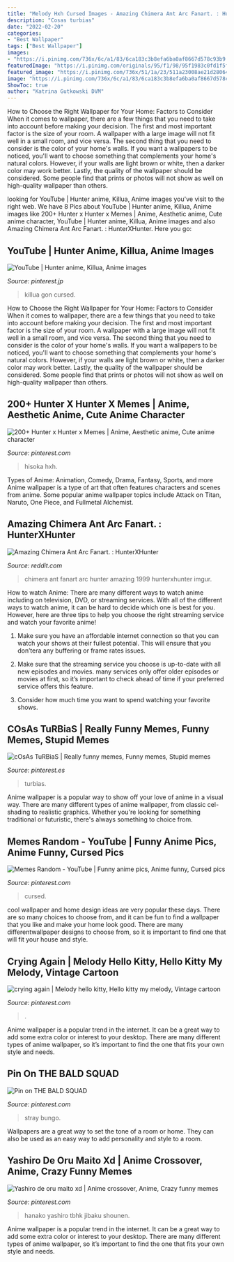 ```yaml
---
title: "Melody Hxh Cursed Images - Amazing Chimera Ant Arc Fanart. : Hunterxhunter"
description: "Cosas turbias"
date: "2022-02-20"
categories:
- "Best Wallpaper"
tags: ["Best Wallpaper"]
images:
- "https://i.pinimg.com/736x/6c/a1/83/6ca183c3b8efa6ba0af8667d578c93b9.jpg"
featuredImage: "https://i.pinimg.com/originals/95/f1/98/95f1983c0fd1f5f7bec56a6e8d8a2d9b.jpg"
featured_image: "https://i.pinimg.com/736x/51/1a/23/511a23008ae21d280642b27c7043f07f.jpg"
image: "https://i.pinimg.com/736x/6c/a1/83/6ca183c3b8efa6ba0af8667d578c93b9.jpg"
ShowToc: true
author: "Katrina Gutkowski DVM"
---
```



How to Choose the Right Wallpaper for Your Home: Factors to Consider
When it comes to wallpaper, there are a few things that you need to take into account before making your decision. The first and most important factor is the size of your room. A wallpaper with a large image will not fit well in a small room, and vice versa. 
The second thing that you need to consider is the color of your home's walls. If you want a wallpapers to be noticed, you'll want to choose something that complements your home's natural colors. However, if your walls are light brown or white, then a darker color may work better. 
Lastly, the quality of the wallpaper should be considered. Some people find that prints or photos will not show as well on high-quality wallpaper than others.

	

		
looking for YouTube | Hunter anime, Killua, Anime images you've visit to the right web. We have 8 Pics about YouTube | Hunter anime, Killua, Anime images like 200+ Hunter x Hunter x Memes | Anime, Aesthetic anime, Cute anime character, YouTube | Hunter anime, Killua, Anime images and also Amazing Chimera Ant Arc Fanart. : HunterXHunter. Here you go:
		
    
## YouTube | Hunter Anime, Killua, Anime Images

<img loading=lazy src="https://i.pinimg.com/736x/ff/82/77/ff8277a5a5fb1608d0ff3bdec1a13f2f.jpg" onerror="this.onerror=null;this.src='https://tse3.mm.bing.net/th?id=OIP.QJrLZJw6xnVAFCxIUghrKQHaEK&amp;pid=15.1';" alt="YouTube | Hunter anime, Killua, Anime images">

_Source: pinterest.jp_

>killua gon cursed. 

	

How to Choose the Right Wallpaper for Your Home: Factors to Consider
When it comes to wallpaper, there are a few things that you need to take into account before making your decision. The first and most important factor is the size of your room. A wallpaper with a large image will not fit well in a small room, and vice versa. 
The second thing that you need to consider is the color of your home's walls. If you want a wallpapers to be noticed, you'll want to choose something that complements your home's natural colors. However, if your walls are light brown or white, then a darker color may work better. 
Lastly, the quality of the wallpaper should be considered. Some people find that prints or photos will not show as well on high-quality wallpaper than others.

    
## 200+ Hunter X Hunter X Memes | Anime, Aesthetic Anime, Cute Anime Character

<img loading=lazy src="https://i.pinimg.com/originals/95/f1/98/95f1983c0fd1f5f7bec56a6e8d8a2d9b.jpg" onerror="this.onerror=null;this.src='https://tse2.mm.bing.net/th?id=OIP.qlxPEr-8hE8nHTK5PEK_OwHaIE&amp;pid=15.1';" alt="200+ Hunter x Hunter x Memes | Anime, Aesthetic anime, Cute anime character">

_Source: pinterest.com_

>hisoka hxh. 

	

Types of Anime: Animation, Comedy, Drama, Fantasy, Sports, and more
Anime wallpaper is a type of art that often features characters and scenes from anime. Some popular anime wallpaper topics include Attack on Titan, Naruto, One Piece, and Fullmetal Alchemist.

    
## Amazing Chimera Ant Arc Fanart. : HunterXHunter

<img loading=lazy src="https://external-preview.redd.it/EelaV5KaG0MULVXD6N-UY9NrlDoYk1KL8C6Z6brzBAc.jpg?width=640&amp;crop=smart&amp;auto=webp&amp;s=0f35db09a8a320a26d447deeae9885f787ffdf20" onerror="this.onerror=null;this.src='https://tse1.mm.bing.net/th?id=OIP.voOarz36pLmu3UzsnkfRtAHaJ3&amp;pid=15.1';" alt="Amazing Chimera Ant Arc Fanart. : HunterXHunter">

_Source: reddit.com_

>chimera ant fanart arc hunter amazing 1999 hunterxhunter imgur. 

	

How to watch Anime: There are many different ways to watch anime including on television, DVD, or streaming services.
With all of the different ways to watch anime, it can be hard to decide which one is best for you. However, here are three tips to help you choose the right streaming service and watch your favorite anime!
1. Make sure you have an affordable internet connection so that you can watch your shows at their fullest potential. This will ensure that you don’tera any buffering or frame rates issues.

2. Make sure that the streaming service you choose is up-to-date with all new episodes and movies. many services only offer older episodes or movies at first, so it’s important to check ahead of time if your preferred service offers this feature.

3. Consider how much time you want to spend watching your favorite shows.

    
## COsAs TuRBiaS | Really Funny Memes, Funny Memes, Stupid Memes

<img loading=lazy src="https://i.pinimg.com/736x/58/42/ae/5842ae5b4a26fe1130c260433a95439f.jpg" onerror="this.onerror=null;this.src='https://tse3.mm.bing.net/th?id=OIP.hIGV_VdMVFtScELPNrmTnwHaHR&amp;pid=15.1';" alt="cOsAs TuRBiaS | Really funny memes, Funny memes, Stupid memes">

_Source: pinterest.es_

>turbias. 

	

Anime wallpaper is a popular way to show off your love of anime in a visual way. There are many different types of anime wallpaper, from classic cel-shading to realistic graphics. Whether you're looking for something traditional or futuristic, there's always something to choice from.

    
## Memes Random - YouTube | Funny Anime Pics, Anime Funny, Cursed Pics

<img loading=lazy src="https://i.pinimg.com/736x/6c/a1/83/6ca183c3b8efa6ba0af8667d578c93b9.jpg" onerror="this.onerror=null;this.src='https://tse1.mm.bing.net/th?id=OIP.v9bPnInWAugB_K5UHwf_8QHaNK&amp;pid=15.1';" alt="Memes Random - YouTube | Funny anime pics, Anime funny, Cursed pics">

_Source: pinterest.com_

>cursed. 

	

cool wallpaper and home design ideas are very popular these days. There are so many choices to choose from, and it can be fun to find a wallpaper that you like and make your home look good. There are many differentwallpaper designs to choose from, so it is important to find one that will fit your house and style.

    
## Crying Again | Melody Hello Kitty, Hello Kitty My Melody, Vintage Cartoon

<img loading=lazy src="https://i.pinimg.com/736x/51/1a/23/511a23008ae21d280642b27c7043f07f.jpg" onerror="this.onerror=null;this.src='https://tse4.mm.bing.net/th?id=OIP.leeMt1Nh3hXDxZjK3p3dQAHaHJ&amp;pid=15.1';" alt="crying again | Melody hello kitty, Hello kitty my melody, Vintage cartoon">

_Source: pinterest.com_

>. 

	

Anime wallpaper is a popular trend in the internet. It can be a great way to add some extra color or interest to your desktop. There are many different types of anime wallpaper, so it’s important to find the one that fits your own style and needs.

    
## Pin On THE BALD SQUAD

<img loading=lazy src="https://i.pinimg.com/736x/bc/0b/03/bc0b035643f7871a20627b88c67e4050.jpg" onerror="this.onerror=null;this.src='https://tse3.mm.bing.net/th?id=OIP.2_eliyW5ZYIbYhYfLsv9igAAAA&amp;pid=15.1';" alt="Pin on THE BALD SQUAD">

_Source: pinterest.com_

>stray bungo. 

	

Wallpapers are a great way to set the tone of a room or home. They can also be used as an easy way to add personality and style to a room.

    
## Yashiro De Oru Maito Xd | Anime Crossover, Anime, Crazy Funny Memes

<img loading=lazy src="https://i.pinimg.com/736x/c9/42/9d/c9429d12b9f6a9ec316ac2ea785e326b.jpg" onerror="this.onerror=null;this.src='https://tse4.mm.bing.net/th?id=OIP.dz-SyD5RbxVKixPN_Dn-zQHaHa&amp;pid=15.1';" alt="Yashiro de oru maito xd | Anime crossover, Anime, Crazy funny memes">

_Source: pinterest.com_

>hanako yashiro tbhk jibaku shounen. 

	

Anime wallpaper is a popular trend in the internet. It can be a great way to add some extra color or interest to your desktop. There are many different types of anime wallpaper, so it’s important to find the one that fits your own style and needs.

